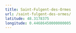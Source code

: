 ```yaml
---
title: Saint-Fulgent-des-Ormes
url: /saint-fulgent-des-ormes/
latitude: 48.3178375
longitude: 0.44686450000000005
---
```

